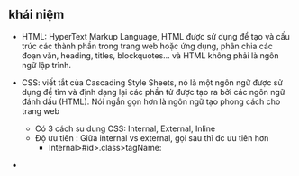 ## khái niệm

-   HTML: HyperText Markup Language, HTML được sử dụng để tạo và cấu trúc các thành phần trong trang web hoặc ứng dụng, phân chia các đoạn văn, heading, titles, blockquotes… và HTML không phải là ngôn ngữ lập trình.

-   CSS: viết tắt của Cascading Style Sheets, nó là một ngôn ngữ được sử dụng để tìm và định dạng lại các phần tử được tạo ra bởi các ngôn ngữ đánh dấu (HTML). Nói ngắn gọn hơn là ngôn ngữ tạo phong cách cho trang web
    -   Có 3 cách su dung CSS: Internal, External, Inline
    -   Độ ưu tiên : Giữa internal vs external, gọi sau thì đc ưu tiên hơn
        -   Internal>#id>.class>tagName:

*
